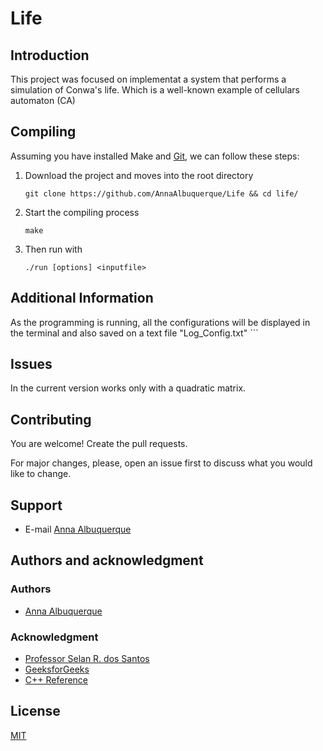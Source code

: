 # Life

## Introduction

This project was focused on implementat a system that performs a simulation of Conwa's life. Which is a well-known example of cellulars automaton (CA)

## Compiling

Assuming you have installed Make and [Git](https://git-scm.com/), we can follow these steps:

1. Download the project and moves into the root directory
    ```
    git clone https://github.com/AnnaAlbuquerque/Life && cd life/
    ``` 

2. Start the compiling process
    ```
    make
    ``` 

3. Then run with
    ```
   ./run [options] <inputfile>

## Additional Information

As the programming is running, all the configurations will be displayed in the terminal and also saved on a text file "Log_Config.txt"
    ```
## Issues

In the current version works only with a quadratic matrix.

## Contributing
You are welcome! Create the pull requests. 

For major changes, please, open an issue first to discuss what you would like to change.

## Support
* E-mail [Anna Albuquerque](mailto:anna.b.albuquerque@gmail.com)

## Authors and acknowledgment
### Authors
* [Anna Albuquerque](https://github.com/AnnaAlbuquerque)

### Acknowledgment
* [Professor Selan R. dos Santos](https://www.dimap.ufrn.br/~selan/)
* [GeeksforGeeks](https://www.geeksforgeeks.org/)
* [C++ Reference](https://en.cppreference.com/w/)

## License
[MIT](https://choosealicense.com/licenses/mit/)